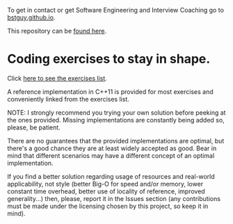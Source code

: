 To get in contact or get Software Engineering and Interview Coaching go to [bstguy.github.io](https://bstguy.github.io/).

This repository can be [found here](https://github.com/bstguy/prep).

# Coding exercises to stay in shape.

Click [here to see the exercises list](exercises.md).

A reference implementation in C++11 is provided for most exercises and conveniently linked from the exercises list.

NOTE: I strongly recommend you trying your own solution before peeking at the ones provided. Missing implementations are constantly being added so, please, be patient.

There are no guarantees that the provided implementations are optimal, but there's a good chance they are at least widely accepted as good. Bear in mind that different scenarios may have a different concept of an optimal implementation.

If you find a better solution regarding usage of resources and real-world applicability, not style (better Big-O for speed and/or memory, lower constant time overhead, better use of locality of reference, improved generality...) then, please, report it in the Issues section (any contributions must be made under the licensing chosen by this project, so keep it in mind).
